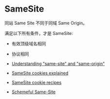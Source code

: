 # SameSite

同站 Same Site 不同于同域 Same Origin。

满足以下所有条件，才是 SameSite:

- 有效顶级域名相同
- 协议相同

- [Understanding "same-site" and "same-origin"](https://web.dev/same-site-same-origin/)
- [SameSite cookies explained](https://web.dev/samesite-cookies-explained/)
- [SameSite cookie recipes](https://web.dev/samesite-cookie-recipes/)
- [Schemeful Same-Site](https://web.dev/schemeful-samesite/)
